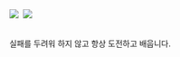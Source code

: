 
  
<a href="https://velog.io/@hongga/posts" target="_blank">
<img src="https://img.shields.io/badge/Blog-FFD400?style=flat-square&logo=TVTime&logoColor=white"/></a>&nbsp;  
<!--                                   설정이름 아이콘코드                   아이콘이름-->
<a href="mailto:tkwlscjq13@naver.com" target="_blank">
<img src="https://img.shields.io/badge/Email-03C75A?style=flat-square&logo=Naver&logoColor=white"/></a>


<br> 실패를 두려워 하지 않고 항상 도전하고 배웁니다.
<!--
**Hongaproject/Hongaproject** is a ✨ _special_ ✨ repository because its `README.md` (this file) appears on your GitHub profile.

Here are some ideas to get you started:

- 🔭 I’m currently working on ...
- 🌱 I’m currently learning ...
- 👯 I’m looking to collaborate on ...
- 🤔 I’m looking for help with ...
- 💬 Ask me about ...
- 📫 How to reach me: ...
- 😄 Pronouns: ...
- ⚡ Fun fact: ...
-->
